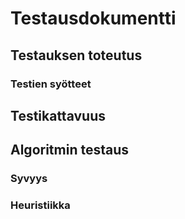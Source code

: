 # Testausdokumentti

## Testauksen toteutus

### Testien syötteet

## Testikattavuus

## Algoritmin testaus

### Syvyys

### Heuristiikka
